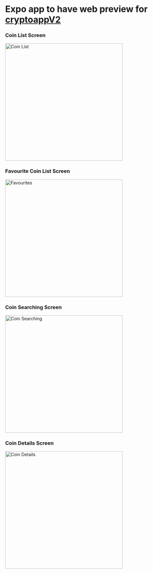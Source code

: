 # Expo app to have web preview for [cryptoappV2](https://reactnative.dev/docs/environment-setup)

### Coin List Screen
<img width="378" alt="Coin List" src="https://github.com/IvanGrekov/cryptoappV2/assets/77124061/2f68cb50-cdc4-4af5-805e-56f15cdb5263">

### Favourite Coin List Screen
<img width="378" alt="Favourites" src="https://github.com/IvanGrekov/cryptoappV2/assets/77124061/8c663be4-a6e3-4c9f-876d-dc863ef58515">

### Coin Searching Screen
<img width="378" alt="Coin Searching" src="https://github.com/IvanGrekov/cryptoappV2/assets/77124061/1089fb6b-1e53-40f4-bc41-92e93abbcd22">

### Coin Details Screen
<img width="378" alt="Coin Details" src="https://github.com/IvanGrekov/cryptoappV2/assets/77124061/09762506-eea8-460b-a6e5-388a8a898038">
